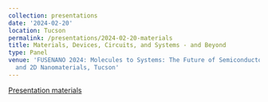 ```yaml
---
collection: presentations
date: '2024-02-20'
location: Tucson
permalink: /presentations/2024-02-20-materials
title: Materials, Devices, Circuits, and Systems - and Beyond
type: Panel
venue: 'FUSENANO 2024: Molecules to Systems: The Future of Semiconductors with 1D
  and 2D Nanomaterials, Tucson'
---
```


[Presentation materials](https://csm.arizona.edu/fusenano)
